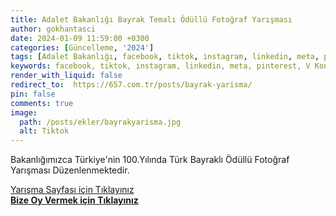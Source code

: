 ```yaml
---
title: Adalet Bakanlığı Bayrak Temalı Ödüllü Fotoğraf Yarışması
author: gokhantasci
date: 2024-01-09 11:59:00 +0300
categories: [Güncelleme, '2024']
tags: [Adalet Bakanlığı, facebook, tiktok, instagram, linkedin, meta, pinterest, V Kontakte]
keywords: facebook, tiktok, instagram, linkedin, meta, pinterest, V Kontakte
render_with_liquid: false
redirect_to:  https://657.com.tr/posts/bayrak-yarisma/
pin: false
comments: true
image:
  path: /posts/ekler/bayrakyarisma.jpg
  alt: Tiktok
---
```


Bakanlığımızca Türkiye'nin 100.Yılında Türk Bayraklı Ödüllü Fotoğraf Yarışması Düzenlenmektedir.

[Yarışma Sayfası için Tıklayınız](https://yarisma.adalet.gov.tr/)
<br>[**Bize Oy Vermek için Tıklayınız**](https://yarisma.adalet.gov.tr/?Gp=b1e68ec6-9d79-4c2f-ad47-b2d03fff1a10&type=custom_url&app_absent=0)
